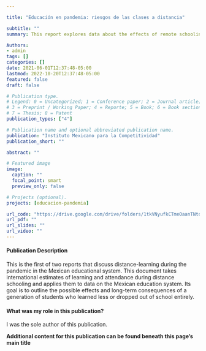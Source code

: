 ```yaml
---

title: "Educación en pandemia: riesgos de las clases a distancia"

subtitle: ""
summary: This report explores data about the effects of remote schooling on pupil's attendance and learning, in order to argue the urgency of public policies that manage the medium and long-term consequences of students who learned less or who dropped out of school entirely

Authors:
- admin
tags: []
categories: []
date: 2021-06-01T12:37:48-05:00
lastmod: 2022-10-20T12:37:48-05:00
featured: false
draft: false

# Publication type.
# Legend: 0 = Uncategorized; 1 = Conference paper; 2 = Journal article;
# 3 = Preprint / Working Paper; 4 = Reporte; 5 = Book; 6 = Book section;
# 7 = Thesis; 8 = Patent
publication_types: ["4"]

# Publication name and optional abbreviated publication name.
publication: "Instituto Mexicano para la Competitividad"
publication_short: ""

abstract: ""

# Featured image
image:
  caption: ""
  focal_point: smart
  preview_only: false

# Projects (optional).
projects: [educacion-pandemia]

url_code: "https://drive.google.com/drive/folders/1tkVNyufkCTmeOaanTNtd9NYAz5npMcu_?usp=sharing"
url_pdf: ""
url_slides: ""
url_video: ""
---
```


#### Publication Description

This is the first of two reports that discuss distance-learning during the pandemic in the Mexican educational system. This document takes international estimates of learning and attendance during distance schooling and applies them to data on the Mexican education system. Its goal is to outline the possible effects and long-term consequences of a generation of students who learned less or dropped out of school entirely. 

#### What was my role in this publication?

I was the sole author of this publication.

**Additional content for this publication can be found beneath this page’s main title**
